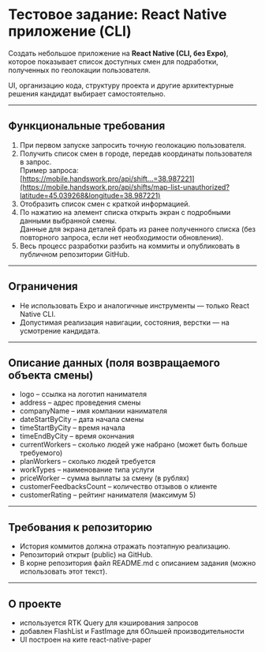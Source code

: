 # Тестовое задание: React Native приложение (CLI)

Создать небольшое приложение на **React Native (CLI, без Expo)**, которое показывает список доступных смен для подработки, полученных по геолокации пользователя.

UI, организацию кода, структуру проекта и другие архитектурные решения кандидат выбирает самостоятельно.

---

## Функциональные требования

1. При первом запуске запросить точную геолокацию пользователя.
2. Получить список смен в городе, передав координаты пользователя в запрос.  
   Пример запроса:  
   [https://mobile.handswork.pro/api/shift...=38.987221](https://mobile.handswork.pro/api/shifts/map-list-unauthorized?latitude=45.039268&longitude=38.987221)
3. Отобразить список смен с краткой информацией.
4. По нажатию на элемент списка открыть экран с подробными данными выбранной смены.  
   Данные для экрана деталей брать из ранее полученного списка (без повторного запроса, если нет необходимости обновления).
5. Весь процесс разработки разбить на коммиты и опубликовать в публичном репозитории GitHub.

---

## Ограничения

- Не использовать Expo и аналогичные инструменты — только React Native CLI.
- Допустимая реализация навигации, состояния, верстки — на усмотрение кандидата.

---

## Описание данных (поля возвращаемого объекта смены)

- logo – ссылка на логотип нанимателя
- address – адрес проведения смены
- companyName – имя компании нанимателя
- dateStartByCity – дата начала смены
- timeStartByCity – время начала
- timeEndByCity – время окончания
- currentWorkers – сколько людей уже набрано (может быть больше требуемого)
- planWorkers – сколько людей требуется
- workTypes – наименование типа услуги
- priceWorker – сумма выплаты за смену (в рублях)
- customerFeedbacksCount – количество отзывов о клиенте
- customerRating – рейтинг нанимателя (максимум 5)

---

## Требования к репозиторию

- История коммитов должна отражать поэтапную реализацию.
- Репозиторий открыт (public) на GitHub.
- В корне репозитория файл README.md с описанием задания (можно использовать этот текст).

---

## О проекте
- используется RTK Query для кэширования запросов
- добавлен FlashList и FastImage для бОльшей производительности
- UI построен на ките react-native-paper